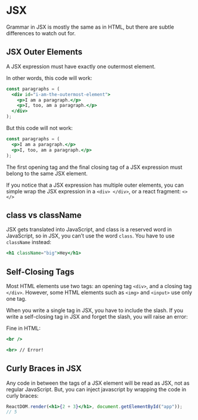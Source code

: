 # JSX

Grammar in JSX is mostly the same as in HTML, but there are subtle differences to watch out for.

## JSX Outer Elements

A JSX expression must have exactly one outermost element.

In other words, this code will work:

```jsx
const paragraphs = (
  <div id="i-am-the-outermost-element">
    <p>I am a paragraph.</p>
    <p>I, too, am a paragraph.</p>
  </div>
);
```

But this code will not work:

```jsx
const paragraphs = (
  <p>I am a paragraph.</p>
  <p>I, too, am a paragraph.</p>
);
```

The first opening tag and the final closing tag of a JSX expression must belong to the same JSX element.

If you notice that a JSX expression has multiple outer elements, you can simple wrap the JSX expression in a `<div> </div>`, or a react fragment: `<> </>`

## class vs className

JSX gets translated into JavaScript, and class is a reserved word in JavaScript, so in JSX, you can’t use the word `class`. You have to use `className` instead:

```jsx
<h1 className="big">Hey</h1>
```

## Self-Closing Tags

Most HTML elements use two tags: an opening tag `<div>`, and a closing tag `</div>`. However, some HTML elements such as `<img>` and `<input>` use only one tag.

When you write a single tag in JSX, you have to include the slash. If you write a self-closing tag in JSX and forget the slash, you will raise an error:

Fine in HTML:

```jsx
<br />

<br> // Error!
```

## Curly Braces in JSX

Any code in between the tags of a JSX element will be read as JSX, not as regular JavaScript. But, you can inject javascript by wrapping the code in curly braces:

```jsx
ReactDOM.render(<h1>{2 + 3}</h1>, document.getElementById("app"));
// 5
```
